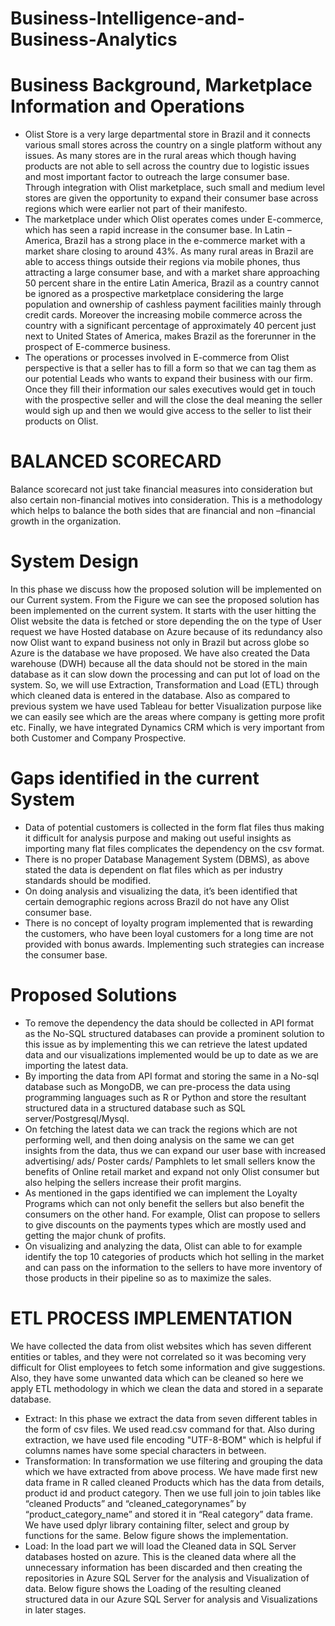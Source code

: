 # Business-Intelligence-and-Business-Analytics

# Business Background, Marketplace Information and Operations

* Olist Store is a very large departmental store in Brazil and it connects various small stores across the country on a single platform without any issues. As many stores are in the rural areas which though having products are not able to sell across the country due to logistic issues and most important factor to outreach the large consumer base. Through integration with Olist marketplace, such small and medium level stores are given the opportunity to expand their consumer base across regions which were earlier not part of their manifesto.
* The marketplace under which Olist operates comes under E-commerce, which has seen a rapid increase in the consumer base. In Latin –America, Brazil has a strong place in the e-commerce market with a market share closing to around 43%. As many rural areas in Brazil are able to access things outside their regions via mobile phones, thus attracting a large consumer base, and with a market share approaching 50 percent share in the entire Latin America, Brazil as a country cannot be ignored as a prospective marketplace considering the large population and ownership of cashless payment facilities mainly through credit cards. Moreover the increasing mobile commerce across the country with a significant percentage of approximately 40 percent just next to United States of America, makes Brazil as the forerunner in the prospect of E-commerce business.
* The operations or processes involved in E-commerce from Olist perspective is that a seller has to fill a form so that we can tag them as our potential Leads who wants to expand their business with our firm. Once they fill their information our sales executives would get in touch with the prospective seller and will the close the deal meaning the seller would sigh up and then we would give access to the seller to list their products on Olist.

# BALANCED SCORECARD

Balance scorecard not just take financial measures into consideration but also certain non-financial motives into consideration. This is a methodology which helps to balance the both sides that are financial and non –financial growth in the organization.

# System Design

In this phase we discuss how the proposed solution will be implemented on our Current system. From the Figure we can see the proposed solution has been implemented on the current system. It starts with the user hitting the Olist website the data is fetched or store depending the on the type of User request we have Hosted database on Azure because of its redundancy also now Olist want to expand business not only in Brazil but across globe so Azure is the database we have proposed. We have also created the Data warehouse (DWH) because all the data should not be stored in the main database as it can slow down the processing and can put lot of load on the system. So, we will use Extraction, Transformation and Load (ETL) through which cleaned data is entered in the database. Also as compared to previous system we have used Tableau for better Visualization purpose like we can easily see which are the areas where company is getting more profit etc. Finally, we have integrated Dynamics CRM which is very important from both Customer and Company Prospective.

# Gaps identified in the current System

* Data of potential customers is collected in the form flat files thus making it difficult for analysis purpose and making out useful insights as importing many flat files complicates the dependency on the csv format.
* There is no proper Database Management System (DBMS), as above stated the data is dependent on flat files which as per industry standards should be modified.
* On doing analysis and visualizing the data, it’s been identified that certain demographic regions across Brazil do not have any Olist consumer base.
* There is no concept of loyalty program implemented that is rewarding the customers, who have been loyal customers for a long time are not provided with bonus awards. Implementing such strategies can increase the consumer base.

# Proposed Solutions

* To remove the dependency the data should be collected in API format as the No-SQL structured databases can provide a prominent solution to this issue as by implementing this we can retrieve the latest updated data and our visualizations implemented would be up to date as we are importing the latest data.
* By importing the data from API format and storing the same in a No-sql database such as MongoDB, we can pre-process the data using programming languages such as R or Python and store the resultant structured data in a structured database such as SQL server/Postgresql/Mysql.
* On fetching the latest data we can track the regions which are not performing well, and then doing analysis on the same we can get insights from the data, thus we can expand our user base with increased advertising/ ads/ Poster cards/ Pamphlets to let small sellers know the benefits of Online retail market and expand not only Olist consumer but also helping the sellers increase their profit margins.
* As mentioned in the gaps identified we can implement the Loyalty Programs which can not only benefit the sellers but also benefit the consumers on the other hand. For example, Olist can propose to sellers to give discounts on the payments types which are mostly used and getting the major chunk of profits.
* On visualizing and analyzing the data, Olist can able to for example identify the top 10 categories of products which hot selling in the market and can pass on the information to the sellers to have more inventory of those products in their pipeline so as to maximize the sales.

# ETL PROCESS IMPLEMENTATION
We have collected the data from olist websites which has seven different entities or tables, and they were not correlated so it was becoming very difficult for Olist employees to fetch some information and give suggestions. Also, they have some unwanted data which can be cleaned so here we apply ETL methodology in which we clean the data and stored in a separate database.

* Extract: In this phase we extract the data from seven different tables in the form of csv files. We used read.csv command for that. Also during extraction, we have used file encoding "UTF-8-BOM" which is helpful if columns names have some special characters in between.
* Transformation: In transformation we use filtering and grouping the data which we have extracted from above process. We have made first new data frame in R called cleaned Products which has the data from details, product id and product category. Then we use full join to join tables like “cleaned Products” and “cleaned_categorynames” by “product_category_name” and stored it in “Real category” data frame. We have used dplyr library containing filter, select and group by functions for the same. Below figure shows the implementation.
* Load: In the load part we will load the Cleaned data in SQL Server databases hosted on azure. This is the cleaned data where all the unnecessary information has been discarded and then creating the repositories in Azure SQL Server for the analysis and Visualization of data. Below figure shows the Loading of the resulting cleaned structured data in our Azure SQL Server for analysis and Visualizations in later stages.
